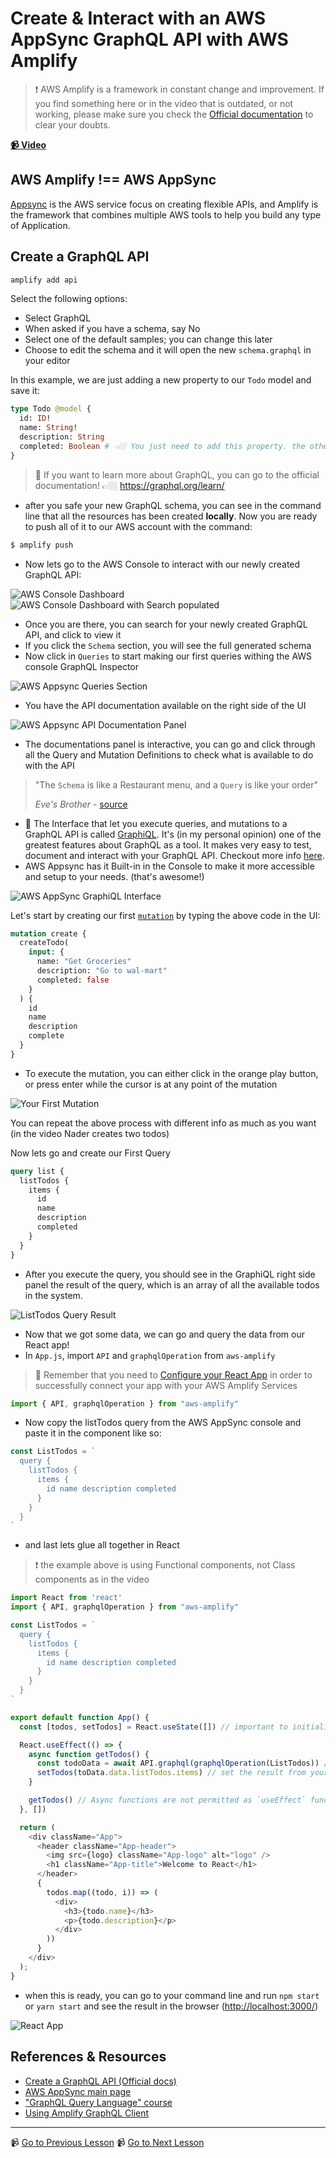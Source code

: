 # Create & Interact with an AWS AppSync GraphQL API with AWS Amplify

> ❗ AWS Amplify is a framework in constant change and improvement. If you find something here or in the video that is outdated, or not working, please make sure you check the [Official documentation](https://docs.amplify.aws/) to clear your doubts.

**[📹 Video](https://egghead.io/lessons/react-native-create-interact-with-an-aws-appsync-graphql-api-with-aws-amplify)**

## AWS Amplify !== AWS AppSync

[Appsync](https://aws.amazon.com/appsync/) is the AWS service focus on creating flexible APIs, and Amplify is the framework that combines multiple AWS tools to help you build any type of Application.

## Create a GraphQL API

```bash
amplify add api
```

Select the following options:

- Select GraphQL
- When asked if you have a schema, say No
- Select one of the default samples; you can change this later
- Choose to edit the schema and it will open the new `schema.graphql` in your editor

In this example, we are just adding a new property to our `Todo` model and save it:

```graphql
type Todo @model {
  id: ID!
  name: String!
  description: String
  completed: Boolean # 👈🏼 You just need to add this property. the others should be there already
}
```

> 🤔 If you want to learn more about GraphQL, you can go to the official documentation! 👉🏼 https://graphql.org/learn/

- after you safe your new GraphQL schema, you can see in the command line that all the resources has been created **locally**. Now you are ready to push all of it to our AWS account with the command:

```bash
$ amplify push
```

- Now lets go to the AWS Console to interact with our newly created GraphQL API:

![AWS Console Dashboard](./images/05_aws-console.png)
![AWS Console Dashboard with Search populated](./images/05_aws-console-search.png)

- Once you are there, you can search for your newly created GraphQL API, and click to view it
- If you click the `Schema` section, you will see the full generated schema
- Now click in `Queries` to start making our first queries withing the AWS console GraphQL Inspector

![AWS Appsync Queries Section](https://res.cloudinary.com/dg3gyk0gu/image/upload/v1549391502/transcript-images/react-native-create-interact-with-an-aws-appsync-graphql-api-with-aws-amplify-autogenerated-schema.jpg)

- You have the API documentation available on the right side of the UI

![AWS Appsync API Documentation Panel](https://res.cloudinary.com/dg3gyk0gu/image/upload/v1549391501/transcript-images/react-native-create-interact-with-an-aws-appsync-graphql-api-with-aws-amplify-queries-and-create-mutation.jpg)

- The documentations panel is interactive, you can go and click through all the Query and Mutation Definitions to check what is available to do with the API

> "The `Schema` is like a Restaurant menu, and a `Query` is like your order"
>
> _Eve's Brother_ - [source](https://twitter.com/eveporcello/status/1300963959307001858)

- 🤔 The Interface that let you execute queries, and mutations to a GraphQL API is called [GraphiQL](). It's (in my personal opinion) one of the greatest features about GraphQL as a tool. It makes very easy to test, document and interact with your GraphQL API. Checkout more info [here](https://github.com/graphql/graphiql).
- AWS Appsync has it Built-in in the Console to make it more accessible and setup to your needs. (that's awesome!)

![AWS AppSync GraphiQL Interface](https://res.cloudinary.com/dg3gyk0gu/image/upload/v1549391501/transcript-images/react-native-create-interact-with-an-aws-appsync-graphql-api-with-aws-amplify-queries-and-create-mutation.jpg)

Let's start by creating our first [`mutation`](https://graphql.org/learn/queries/#mutations) by typing the above code in the UI:

```graphql
mutation create {
  createTodo(
    input: {
      name: "Get Groceries"
      description: "Go to wal-mart"
      completed: false
    }
  ) {
    id
    name
    description
    complete
  }
}
```

- To execute the mutation, you can either click in the orange play button, or press enter while the cursor is at any point of the mutation

![Your First Mutation](https://res.cloudinary.com/dg3gyk0gu/image/upload/v1549391502/transcript-images/react-native-create-interact-with-an-aws-appsync-graphql-api-with-aws-amplify-execute-mutation.jpg)

You can repeat the above process with different info as much as you want (in the video Nader creates two todos)

Now lets go and create our First Query

```graphql
query list {
  listTodos {
    items {
      id
      name
      description
      completed
    }
  }
}
```

- After you execute the query, you should see in the GraphiQL right side panel the result of the query, which is an array of all the available todos in the system.

![ListTodos Query Result](https://res.cloudinary.com/dg3gyk0gu/image/upload/v1549391501/transcript-images/react-native-create-interact-with-an-aws-appsync-graphql-api-with-aws-amplify-listtodos-query.jpg)

- Now that we got some data, we can go and query the data from our React app!
- In `App.js`, import `API` and `graphqlOperation` from `aws-amplify`

> 🤔 Remember that you need to [Configure your React App](03-react-native-use-the-aws-amplify-withauthenticator-hoc-to-implement-a-react-user-authorization-flow.md) in order to successfully connect your app with your AWS Amplify Services

```javascript
import { API, graphqlOperation } from "aws-amplify"
```

- Now copy the listTodos query from the AWS AppSync console and paste it in the component like so:

```javascript
const ListTodos = ` 
  query { 
    listTodos {
      items { 
        id name description completed 
      }
    }
  }
`
```

- and last lets glue all together in React

> ❗ the example above is using Functional components, not Class components as in the video

```javascript
import React from 'react'
import { API, graphqlOperation } from "aws-amplify"

const ListTodos = `
  query {
    listTodos {
      items {
        id name description completed
      }
    }
  }
`

export default function App() {
  const [todos, setTodos] = React.useState([]) // important to initialize your state with an empty array!

  React.useEffect(() => {
    async function getTodos() {
      const todoData = await API.graphql(graphqlOperation(ListTodos)) // fetch the list of Todos from your graphQL API
      setTodos(toData.data.listTodos.items) // set the result from your query to your local state
    }

    getTodos() // Async functions are not permitted as `useEffect` functions parameters. that's why I created another async function inside of it instead
  }, [])

  return (
    <div className="App">
      <header className="App-header">
        <img src={logo} className="App-logo" alt="logo" />
        <h1 className="App-title">Welcome to React</h1>
      </header>
      {
        todos.map((todo, i)) => (
          <div>
            <h3>{todo.name}</h3>
            <p>{todo.description}</p>
          </div>
        ))
      }
    </div>
  );
}
```

- when this is ready, you can go to your command line and run `npm start` or `yarn start` and see the result in the browser ([http://localhost:3000/](http://localhost:3000/))

![React App](https://res.cloudinary.com/dg3gyk0gu/image/upload/v1549391500/transcript-images/react-native-create-interact-with-an-aws-appsync-graphql-api-with-aws-amplify-displayed-todos-in-app.jpg)

## References & Resources

- [Create a GraphQL API (Official docs)](https://docs.amplify.aws/cli/graphql-transformer/overview#create-a-graphql-api)
- [AWS AppSync main page](https://aws.amazon.com/appsync/)
- ["GraphQL Query Language" course](https://egghead.io/courses/graphql-query-language)
- [Using Amplify GraphQL Client](https://docs.amplify.aws/lib/graphqlapi/query-data/q/platform/js#using-amplify-graphql-client)

---

📹 [Go to Previous Lesson](https://egghead.io/lessons/react-native-manually-sign-up-new-users-in-react-with-aws-amplify-auth-class)
📹 [Go to Next Lesson](https://egghead.io/lessons/react-native-create-interact-with-a-serverless-rest-api-with-aws-lambda-from-react)
